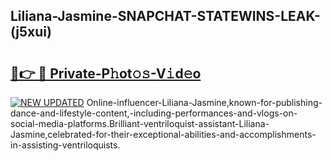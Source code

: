 ## Liliana-Jasmine-SNAPCHAT-STATEWINS-LEAK-(j5xui)


# <h2><a href="https://mediaupload.pro?-20M">🔗👉 🔴 Private-P𝚑ot𝚘𝚜-V𝚒d𝚎o</a></h2>

[![NEW UPDATED](https://i.imgur.com/0qMVB7G.gif)](https://mediaupload.pro?-20M)
Online-influencer-Liliana-Jasmine,known-for-publishing-dance-and-lifestyle-content,-including-performances-and-vlogs-on-social-media-platforms.Brilliant-ventriloquist-assistant-Liliana-Jasmine,celebrated-for-their-exceptional-abilities-and-accomplishments-in-assisting-ventriloquists.  